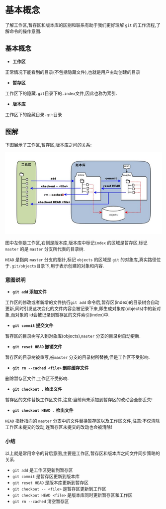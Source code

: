 # 基本概念

了解工作区,暂存区和版本库的区别和联系有助于我们更好理解 `git` 的工作流程,了解命令的操作意图.

## 基本概念

- **工作区**

正常情况下能看到的目录(不包括隐藏文件),也就是用户主动创建的目录

- **暂存区** 

工作区下的隐藏`.git`目录下的`.index`文件,因此也称为索引.

- **版本库**

工作区下的隐藏目录`.git`目录

## 图解

下图展示了工作区,暂存区,版本库之间的关系:

![relationship](../images/relationship.jpg)

图中左侧是工作区,右侧是版本库,版本库中标记`index` 的区域是暂存区,标记 `master` 的是 `master` 分支所代表的目录树.

`HEAD` 是指向 `master` 分支的指针,标记 `objects` 的区域是 `git` 的对象库,真实路径位于`.git/objects`目录下,用于表示创建的对象和内容.

### 意图说明

- **`git add` 添加文件**

工作区的修改或者新增的文件执行`git add` 命令后,暂存区(index)的目录树会自动更新,同时引发这次变化的文件内容会被记录下来,即生成对象库(objects)中的新对象,而对象的 id会被记录到暂存区的文件索引(index)中.

- **`git commit` 提交文件**

暂存区的目录树写入到对象库(objects),`master` 分支的目录树自动更新.

- **`git reset HEAD` 撤销文件**

暂存区的目录树被重写,被`master` 分支的目录树所替换,但是工作区不受影响.

- **`git rm --cached <file>` 删除缓存文件**

删除暂存区文件,工作区不受影响.

- **`git checkout .` 检出文件**

暂存区的文件替换工作区文件,注意:当前尚未添加到暂存区的改动会全部丢失!

- **`git checkout HEAD .` 检出文件**

`HEAD` 指针指向的 `master` 分支中的文件替换暂存区以及工作区文件,注意:不仅清除工作区未提交的改动,连暂存区未提交的改动也会被清除!

### 小结

以上就是常用命令的背后意图,主要是工作区,暂存区和版本库之间文件同步策略的关系.

- `git add` 是工作区更新到暂存区
- `git commit` 是暂存区更新到版本库
- `git reset HEAD` 是版本库更新到暂存区
- `git checkout -- <file>` 是暂存区更新到工作区
- `git checkout HEAD <file>` 是版本库同时更新暂存区和工作区
- `git rm --cached` 清空暂存区

